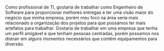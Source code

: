 Como profissional de TI, gostaria de trabalhar como Engenheiro de Software para proporcionar melhores entregas e ter uma visão maior
do negócio que minha empresa, porém meu foco na área seria mais relacionado a organização dos projetos para que possamos ter mais artefatos
para trabalhar.
Gostaria de trabalhar em uma empresa que tenha um perfil amigável e que tenham pessoas centradas, porém possamos nos distrair em alguns momentos 
necessários que contém equipamentos para diversão.

